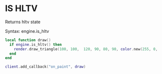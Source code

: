 # IS HLTV

Returns hltv state

Syntax:	engine.is_hltv

```lua
local function draw()
  if engine.is_hltv() then
    render.draw_triangle(100, 100,  120, 90, 80, 90, color.new(255, 0, 0))
  end
end

client.add_callback("on_paint", draw)
```
